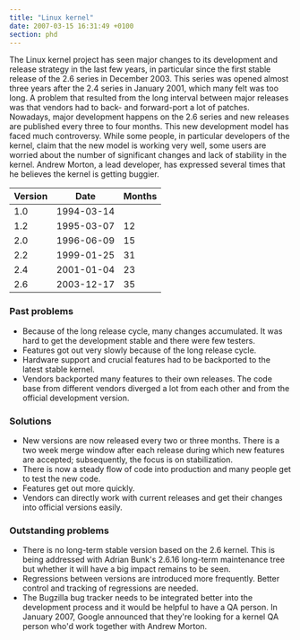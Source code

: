 ```yaml
---
title: "Linux kernel"
date: 2007-03-15 16:31:49 +0100
section: phd
---
```


The Linux kernel project has seen major changes to its development and
release strategy in the last few years, in particular since the first
stable release of the 2.6 series in December 2003.  This series was opened
almost three years after the 2.4 series in January 2001, which many felt
was too long.  A problem that resulted from the long interval between major
releases was that vendors had to back- and forward-port a lot of patches.
Nowadays, major development happens on the 2.6 series and new releases are
published every three to four months.  This new development model has faced
much controversy.  While some people, in particular developers of the
kernel, claim that the new model is working very well, some users are
worried about the number of significant changes and lack of stability in
the kernel.  Andrew Morton, a lead developer, has expressed several times
that he believes the kernel is getting buggier.

<table class="table table-hover">

<thead>
<tr>
<th>Version</th>
<th>Date</th>
<th>Months</th>
</tr>
</thead>

<tbody>
<tr>
<td>1.0</td>
<td>1994-03-14</td>
<td></td>
</tr>

<tr>
<td>1.2</td>
<td>1995-03-07</td>
<td class="months">12</td>
</tr>

<tr>
<td>2.0</td>
<td>1996-06-09</td>
<td class="months">15</td>
</tr>

<tr>
<td>2.2</td>
<td>1999-01-25</td>
<td class="months">31</td>
</tr>

<tr>
<td>2.4</td>
<td>2001-01-04</td>
<td class="months">23</td>
</tr>

<tr>
<td>2.6</td>
<td>2003-12-17</td>
<td class="months">35</td>
</tr>
</tbody>

</table>

<h3>Past problems</h3>

<ul>

<li>Because of the long release cycle, many changes accumulated.  It was
hard to get the development stable and there were few testers.</li>

<li>Features got out very slowly because of the long release cycle.</li>

<li>Hardware support and crucial features had to be backported to the
latest stable kernel.</li>

<li>Vendors backported many features to their own releases.  The code base
from different vendors diverged a lot from each other and from the official
development version.</li>

</ul>

<h3>Solutions</h3>

<ul>

<li>New versions are now released every two or three months.  There is a
two week merge window after each release during which new features are
accepted; subsequently, the focus is on stabilization.</li>

<li>There is now a steady flow of code into production and many people get
to test the new code.</li>

<li>Features get out more quickly.</li>

<li>Vendors can directly work with current releases and get their changes
into official versions easily.</li>

</ul>

<h3>Outstanding problems</h3>

<ul>

<li>There is no long-term stable version based on the 2.6 kernel.  This is
being addressed with Adrian Bunk's 2.6.16 long-term maintenance tree but
whether it will have a big impact remains to be seen.</li>

<li>Regressions between versions are introduced more frequently.  Better
control and tracking of regressions are needed.</li>

<li>The Bugzilla bug tracker needs to be integrated better into the
development process and it would be helpful to have a QA person.  In
January 2007, Google announced that they're looking for a kernel QA person
who'd work together with Andrew Morton.</li>

</ul>

